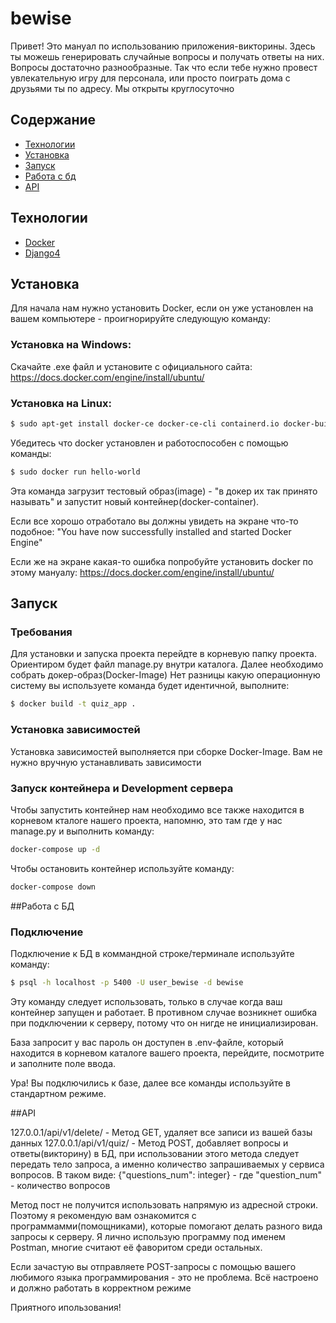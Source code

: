 # bewise

Привет! Это мануал по использованию приложения-викторины. Здесь ты можешь генерировать случайные вопросы и получать ответы на них. Вопросы достаточно разнообразные. Так что если тебе нужно провест увлекательную игру для персонала, или просто поиграть дома с друзьями ты по адресу. Мы открыты круглосуточно

## Содержание
- [Технологии](#технологии)
- [Установка](#установка)
- [Запуск](#запуск)
- [Работа с бд](#работа-с-бд)
- [API](#api)

## Технологии
- [Docker](https://www.docker.com/)
- [Django4](https://docs.djangoproject.com/en/4.2/releases/4.0/)

## Установка
Для начала нам нужно установить Docker, если он уже установлен на вашем компьютере - проигнорируйте следующую команду:

### Установка на Windows:

Скачайте .exe файл и установите с официального сайта: https://docs.docker.com/engine/install/ubuntu/


### Установка на Linux:


```sh
$ sudo apt-get install docker-ce docker-ce-cli containerd.io docker-buildx-plugin docker-compose-plugin
```

Убедитесь что docker установлен и работоспособен с помощью команды:


```sh
$ sudo docker run hello-world
```

Эта команда загрузит тестовый образ(image) - "в докер их так принято называть" и запустит новый контейнер(docker-container).

Если все хорошо отработало вы должны увидеть на экране что-то подобное: "You have now successfully installed and started Docker Engine"

Если же на экране какая-то ошибка попробуйте установить docker по этому мануалу: https://docs.docker.com/engine/install/ubuntu/ 

## Запуск

### Требования
Для установки и запуска проекта перейдте в корневую папку проекта. Ориентиром будет файл manage.py внутри каталога. Далее необходимо собрать докер-образ(Docker-Image)
Нет разницы какую операционную систему вы используете команда будет идентичной, выполните:


```sh
$ docker build -t quiz_app .
```

### Установка зависимостей
Установка зависимостей выполняется при сборке Docker-Image. Вам не нужно вручную устанавливать зависимости

### Запуск контейнера и Development сервера
Чтобы запустить контейнер нам необходимо все также находится в корневом кталоге нашего проекта, напомню, это там где у нас manage.py и выполнить команду:


```sh
docker-compose up -d
```

Чтобы остановить контейнер используйте команду:
```sh
docker-compose down
```


##Работа с БД

### Подключение
Подключение к БД в коммандной строке/терминале используйте команду:


```sh
$ psql -h localhost -p 5400 -U user_bewise -d bewise
```

Эту команду следует использовать, только в случае когда ваш контейнер запущен и работает. В противном случае возникнет ошибка при подключении к серверу, потому что он нигде не инициализирован.

База запросит у вас пароль он доступен в .env-файле, который находится в корневом каталоге вашего проекта, перейдите, посмотрите и заполните поле ввода.

Ура! Вы подключились к базе, далее все команды используйте в стандартном режиме.

##API

127.0.0.1/api/v1/delete/ - Метод GET, удаляет все записи из вашей базы данных
127.0.0.1/api/v1/quiz/ - Метод POST, добавляет вопросы и ответы(викторину) в БД, при использовании этого метода следует передать тело запроса, а именно количество запрашиваемых у сервиса вопросов. В таком виде: {"questions_num": integer} - где "question_num" - количество вопросов

Метод пост не получится использовать напрямую из адресной строки. Поэтому я рекомендую вам ознакомится с программамми(помощниками), которые помогают делать разного вида запросы к серверу. Я лично использую программу под именем Postman, многие считают её фаворитом среди остальных.

Если зачастую вы отправляете POST-запросы с помощью вашего любимого языка программирования - это не проблема. Всё настроено и должно работать в корректном режиме

Приятного ипользования!
